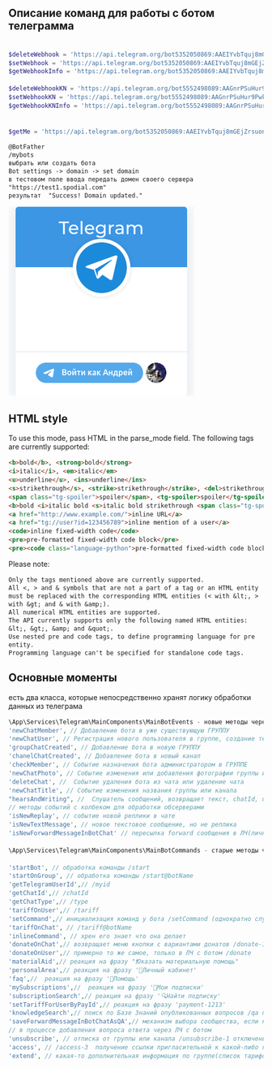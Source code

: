 ## Описание команд для работы с ботом телеграмма
```php

$deleteWebhook = 'https://api.telegram.org/bot5352050869:AAEIYvbTquj8mGEjZrsuonLfhR0uZzAaKxk/deleteWebhook?url=https://test1.spodial.com/bot/webhook';
$setWebhook = 'https://api.telegram.org/bot5352050869:AAEIYvbTquj8mGEjZrsuonLfhR0uZzAaKxk/setWebhook?url=https://test1.spodial.com/bot/webhook';
$getWebhookInfo = 'https://api.telegram.org/bot5352050869:AAEIYvbTquj8mGEjZrsuonLfhR0uZzAaKxk/getWebhookInfo';

$deleteWebhookKN = 'https://api.telegram.org/bot5552498089:AAGnrPSuHur9Pwkvvc9K26MBSVtGO8j3Quc/deleteWebhook?url=https://test1.spodial.com/bot/knowledge-webhook';
$setWebhookKN = 'https://api.telegram.org/bot5552498089:AAGnrPSuHur9Pwkvvc9K26MBSVtGO8j3Quc/setWebhook?url=https://test1.spodial.com/bot/webhook-knowledge';
$getWebhookKNInfo = 'https://api.telegram.org/bot5552498089:AAGnrPSuHur9Pwkvvc9K26MBSVtGO8j3Quc/getWebhookInfo';


$getMe = 'https://api.telegram.org/bot5352050869:AAEIYvbTquj8mGEjZrsuonLfhR0uZzAaKxk/getMe';
```


```telegramm
@BotFather
/mybots
выбрать или создать бота
Bot settings -> domain -> set domain
в тестовом поле ввода передать домен своего сервера "https://test1.spodial.com" 
результат  "Success! Domain updated."
```

![Image](images/telegram_domain_register.png)


## HTML style

To use this mode, pass HTML in the parse_mode field. The following tags are currently supported:

```html
<b>bold</b>, <strong>bold</strong>
<i>italic</i>, <em>italic</em>
<u>underline</u>, <ins>underline</ins>
<s>strikethrough</s>, <strike>strikethrough</strike>, <del>strikethrough</del>
<span class="tg-spoiler">spoiler</span>, <tg-spoiler>spoiler</tg-spoiler>
<b>bold <i>italic bold <s>italic bold strikethrough <span class="tg-spoiler">italic bold strikethrough spoiler</span></s> <u>underline italic bold</u></i> bold</b>
<a href="http://www.example.com/">inline URL</a>
<a href="tg://user?id=123456789">inline mention of a user</a>
<code>inline fixed-width code</code>
<pre>pre-formatted fixed-width code block</pre>
<pre><code class="language-python">pre-formatted fixed-width code block written in the Python programming language</code></pre>
```
Please note:

    Only the tags mentioned above are currently supported.
    All <, > and & symbols that are not a part of a tag or an HTML entity must be replaced with the corresponding HTML entities (< with &lt;, > with &gt; and & with &amp;).
    All numerical HTML entities are supported.
    The API currently supports only the following named HTML entities: &lt;, &gt;, &amp; and &quot;.
    Use nested pre and code tags, to define programming language for pre entity.
    Programming language can't be specified for standalone code tags.


## Основные моменты

есть два класса, которые непосредственно хранят логику обработки данных из телеграма
```php
\App\Services\Telegram\MainComponents\MainBotEvents - новые методы через события
'newChatMember', // Добавление бота в уже существующую ГРУППУ
'newChatUser', // Регистрация нового пользователя в группе, создание телеграм-юзера(если еще нет)
'groupChatCreated', // Добавление бота в новую ГРУППУ
'chanelChatCreated', // Добавление бота в новый канал
'checkMember', // Событие назначения бота администратором в ГРУППЕ
'newChatPhoto', // Событие изменения или добавления фотографии группы или канала
'deleteChat', //  Событие удаления бота из чата или удаление чата
'newChatTitle', // Событие изменения названия группы или канала
"hearsAndWriting", //  Слушатель сообщений, возвращает текст, chatId, userId (если есть текст то может вызвать обработчик)
// методы событий с колбеком для обработки обсерверами
'isNewReplay', // событие новой реплики в чате
'isNewTextMessage', // новое текстовое сообщение, но не реплика
'isNewForwardMessageInBotChat' // пересылка forward сообщения в ЛЧ(личный чат) с ботом

\App\Services\Telegram\MainComponents\MainBotCommands - старые методы через команды встроенные в расширение

'startBot', // обработка команды /start
'startOnGroup', // обработка команды /start@botName
'getTelegramUserId',// /myid
'getChatId',// /chatId
'getChatType',// /type
'tariffOnUser',// /tariff
'setCommand',// инициализация команд у бота /setCommand (однократно служебная)
'tariffOnChat', // /tariff@botName
'inlineCommand', // хрен его знает что она делает
'donateOnChat',// возвращает меню кнопки с вариантами донатов /donate-1@botName
'donateOnUser',// примерно то же самое, только в ЛЧ с ботом /donate 
'materialAid',// реакция на фразу "❗Оказать материальную помощь"
'personalArea',// реакция на фразу '🚀Личный кабинет'
'faq',//  реакция на фразу '🔧Помощь'
'mySubscriptions',//  реакция на фразу '📂Мои подписки'
'subscriptionSearch',// реакция на фразу '🔍Найти подписку'
'setTariffForUserByPayId',// реакция на фразу 'payment-1213'
'knowledgeSearch',// поиск по Базе Знаний опубликованных вопросов /qa поисковая фраза
'saveForwardMessageInBotChatAsQA',// механизм выбора сообщества, если несколько у одного автора /add-qa-community-3
// в процессе добавления вопроса ответа через ЛЧ с ботом
'unsubscribe', // отписка от группы или канала /unsubscribe-1 отключение автоплатежа
'access', // /access-3  получение ссылки пригласительной к какой-либо группе
'extend', // какая-то дополнительная информация по группе(список тарифов и еще что-то) /extend-1 работает только при подписке

```